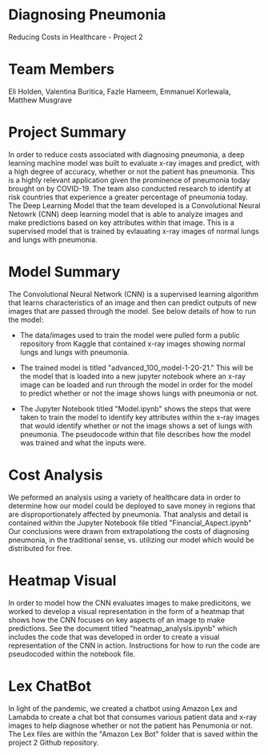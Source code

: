 # Diagnosing Pneumonia
Reducing Costs in Healthcare - Project 2

# Team Members
Eli Holden,
Valentina Buritica,
Fazle Hameem,
Emmanuel Korlewala,
Matthew Musgrave

# Project Summary

In order to reduce costs associated with diagnosing pneumonia, a deep learning machine model was built to evaluate x-ray images and predict, with a high degree of accuracy, whether or not the patient has pneumonia. This is a highly relevant application given the prominence of pneumonia today brought on by COVID-19. The team also conducted research to identify at risk countries that experience a greater percentage of pneumonia today. The Deep Learning Model that the team developed is a Convolutional Neural Netowrk (CNN) deep learning model that is able to analyze images and make predictions based on key attributes within that image. This is a supervised model that is trained by evlauating x-ray images of normal lungs and lungs with pneumonia.

# Model Summary

The Convolutional Neural Network (CNN) is a supervised learning algorithm that learns characteristics of an image and then can predict outputs of new images that are passed through the model. See below details of how to run the model:

* The data/images used to train the model were pulled form a public repository from Kaggle that contained x-ray images showing normal lungs and lungs with pneumonia.

* The trained model is titled "advanced_100_model-1-20-21." This will be the model that is loaded into a new jupyter notebook where an x-ray image can be loaded and run through the model in order for the model to predict whether or not the image shows lungs with pneumonia or not.

* The Jupyter Notebook titled "Model.ipynb" shows the steps that were taken to train the model to identify key attributes within the x-ray images that would identify whether or not the image shows a set of lungs with pneumonia. The pseudocode within that file describes how the model was trained and what the inputs were.

# Cost Analysis

We peformed an analysis using a variety of healthcare data in order to determine how our model could be deployed to save money in regions that are disproportionately affected by pneumonia. That analysis and detail is contained within the Jupyter Notebook file titled "Financial_Aspect.ipynb" Our conclusions were drawn from extrapolationg the costs of diagnosing pneumonia, in the traditional sense, vs. utilizing our model which would be distributed for free.

# Heatmap Visual

In order to model how the CNN evaluates images to make predicitons, we worked to develop a visual representation in the form of a heatmap that shows how the CNN focuses on key aspects of an image to make predictions. See the document titled "heatmap_analysis.ipynb" which includes the code that was developed in order to create a visual representation of the CNN in action. Instructions for how to run the code are pseudocoded within the notebook file.

# Lex ChatBot

In light of the pandemic, we created a chatbot using Amazon Lex and Lamabda to create a chat bot that consumes various patient data and x-ray images to help diagnose whether or not the patient has Penumonia or not. The Lex files are within the "Amazon Lex Bot" folder that is saved within the project 2 Github repository.

